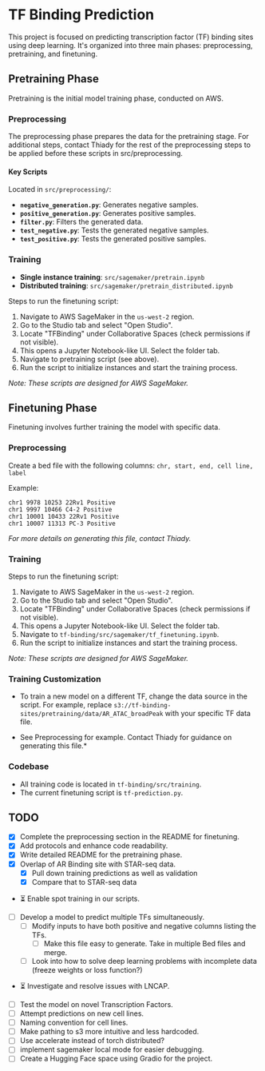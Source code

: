 # TF Binding Prediction

This project is focused on predicting transcription factor (TF) binding sites using deep learning. It's organized into three main phases: preprocessing, pretraining, and finetuning.



## Pretraining Phase

Pretraining is the initial model training phase, conducted on AWS.

### Preprocessing

The preprocessing phase prepares the data for the pretraining stage. For additional steps, contact Thiady for the rest of the preprocessing steps to be applied before these scripts in src/preprocessing.

#### Key Scripts

Located in `src/preprocessing/`:

- **`negative_generation.py`**: Generates negative samples.
- **`positive_generation.py`**: Generates positive samples.
- **`filter.py`**: Filters the generated data.
- **`test_negative.py`**: Tests the generated negative samples.
- **`test_positive.py`**: Tests the generated positive samples.

### Training

- **Single instance training**: `src/sagemaker/pretrain.ipynb`
- **Distributed training**: `src/sagemaker/pretrain_distributed.ipynb`

Steps to run the finetuning script:

1. Navigate to AWS SageMaker in the `us-west-2` region.
2. Go to the Studio tab and select "Open Studio".
3. Locate "TFBinding" under Collaborative Spaces (check permissions if not visible).
4. This opens a Jupyter Notebook-like UI. Select the folder tab.
5. Navigate to pretraining script (see above).
6. Run the script to initialize instances and start the training process.

*Note: These scripts are designed for AWS SageMaker.*

## Finetuning Phase

Finetuning involves further training the model with specific data.

### Preprocessing

Create a bed file with the following columns:
`chr, start, end, cell line, label`

Example:
```
chr1 9978 10253 22Rv1 Positive
chr1 9997 10466 C4-2 Positive
chr1 10001 10433 22Rv1 Positive
chr1 10007 11313 PC-3 Positive
```

*For more details on generating this file, contact Thiady.*

### Training

Steps to run the finetuning script:

1. Navigate to AWS SageMaker in the `us-west-2` region.
2. Go to the Studio tab and select "Open Studio".
3. Locate "TFBinding" under Collaborative Spaces (check permissions if not visible).
4. This opens a Jupyter Notebook-like UI. Select the folder tab.
5. Navigate to `tf-binding/src/sagemaker/tf_finetuning.ipynb`.
6. Run the script to initialize instances and start the training process.

*Note: These scripts are designed for AWS SageMaker.*

### Training Customization

- To train a new model on a different TF, change the data source in the script. For example, replace `s3://tf-binding-sites/pretraining/data/AR_ATAC_broadPeak` with your specific TF data file.

* See Preprocessing for example. Contact Thiady for guidance on generating this file.*

### Codebase

- All training code is located in `tf-binding/src/training`.
- The current finetuning script is `tf-prediction.py`.

## TODO

- [x] Complete the preprocessing section in the README for finetuning.
- [x] Add protocols and enhance code readability.
- [x] Write detailed README for the pretraining phase.
- [x] Overlap of AR Binding site with STAR-seq data.
  - [x] Pull down training predictions as well as validation
  - [x] Compare that to STAR-seq data
- ⏳ Enable spot training in our scripts.
- [ ] Develop a model to predict multiple TFs simultaneously.
  - [ ] Modify inputs to have both positive and negative columns listing the TFs.
    - [ ] Make this file easy to generate. Take in multiple Bed files and merge.
  - [ ] Look into how to solve deep learning problems with incomplete data (freeze weights or loss function?)
- ⏳ Investigate and resolve issues with LNCAP.
- [ ] Test the model on novel Transcription Factors.
- [ ] Attempt predictions on new cell lines.
- [ ] Naming convention for cell lines.
- [ ] Make pathing to s3 more intuitive and less hardcoded.
- [ ] Use accelerate instead of torch distributed?
- [ ] implement sagemaker local mode for easier debugging.
- [ ] Create a Hugging Face space using Gradio for the project.
